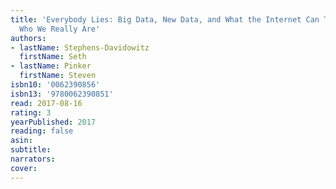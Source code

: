 ```yaml
---
title: 'Everybody Lies: Big Data, New Data, and What the Internet Can Tell Us About
  Who We Really Are'
authors:
- lastName: Stephens-Davidowitz
  firstName: Seth
- lastName: Pinker
  firstName: Steven
isbn10: '0062390856'
isbn13: '9780062390851'
read: 2017-08-16
rating: 3
yearPublished: 2017
reading: false
asin:
subtitle:
narrators:
cover:
---
```

